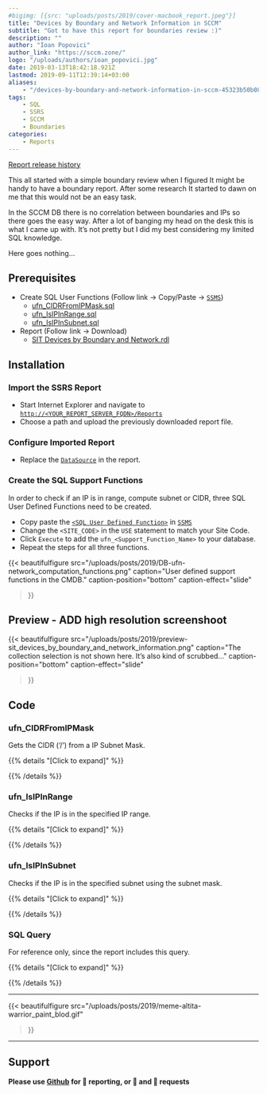 ```yaml
---
#bigimg: [{src: "uploads/posts/2019/cover-macbook_report.jpeg"}]
title: "Devices by Boundary and Network Information in SCCM"
subtitle: "Got to have this report for boundaries review :)"
description: ""
author: "Ioan Popovici"
author_link: "https://sccm.zone/"
logo: "/uploads/authors/ioan_popovici.jpg"
date: 2019-03-13T18:42:18.921Z
lastmod: 2019-09-11T12:39:14+03:00
aliases:
    - "/devices-by-boundary-and-network-information-in-sccm-45323b50b080"
tags:
    - SQL
    - SSRS
    - SCCM
    - Boundaries
categories:
    - Reports
---
```


[Report release history](https://SCCM.Zone/SIT-Devices-by-Boundary-and-Network-CHANGELOG)

This all started with a simple boundary review when I figured It might be handy to have a boundary report. After some research It started to dawn on me that this would not be an easy task.

In the SCCM DB there is no correlation between boundaries and IPs so there goes the easy way. After a lot of banging my head on the desk this is what I came up with. It’s not pretty but I did my best considering my limited SQL knowledge.

Here goes nothing…

## Prerequisites

* Create SQL User Functions (Follow link → Copy/Paste → [`SSMS`](https://docs.microsoft.com/en-us/sql/ssms/sql-server-management-studio-ssms?view=sql-server-2017))
  * [ufn_CIDRFromIPMask.sql](https://snippets.cacher.io/snippet/04acae7ec8247cf0fbb3)
  * [ufn_IsIPInRange.sql](https://snippets.cacher.io/snippet/96ad40077a1d195958fb)
  * [ufn_IsIPInSubnet.sql](https://snippets.cacher.io/snippet/d152a3fe860948796395)
* Report (Follow link → Download)
  * [SIT Devices by Boundary and Network.rdl](https://snippets.cacher.io/snippet/5c0c277f2e2a567514f1)

## Installation

### Import the SSRS Report

* Start Internet Explorer and navigate to [`http://<YOUR_REPORT_SERVER_FQDN>/Reports`](http://en.wikipedia.org/wiki/Fully_qualified_domain_name)
* Choose a path and upload the previously downloaded report file.

### Configure Imported Report

* Replace the [`DataSource`](https://joshheffner.com/how-to-import-additional-software-update-reports-in-sccm/) in the report.

### Create the SQL Support Functions

In order to check if an IP is in range, compute subnet or CIDR, three SQL User Defined Functions need to be created.

* Copy paste the [`<SQL User Defined Function>`](#code) in [`SSMS`](https://docs.microsoft.com/en-us/sql/ssms/sql-server-management-studio-ssms?view=sql-server-2017)
* Change the `<SITE_CODE>` in the `USE` statement to match your Site Code.
* Click `Execute` to add the `ufn_<Support_Function_Name>` to your database.
* Repeat the steps for all three functions.

{{<
    beautifulfigure src="/uploads/posts/2019/DB-ufn-network_computation_functions.png"
    caption="User defined support functions in the CMDB."
    caption-position="bottom" caption-effect="slide"
>}}

## Preview - ADD high resolution screenshoot

{{<
    beautifulfigure src="/uploads/posts/2019/preview-sit_devices_by_boundary_and_network_information.png"
    caption="The collection selection is not shown here. It’s also kind of scrubbed…"
    caption-position="bottom" caption-effect="slide"
>}}

## Code

### ufn_CIDRFromIPMask

Gets the CIDR (‘/’) from a IP Subnet Mask.

{{% details "[Click to expand]" %}}
<script src="https://embed.cacher.io/d05269d35d67ad15faa216970d7e4ca77d59fb42.js?a=4cd86b487fdce0cf633ebc8c2297ceb5&t=github_gist"></script>
{{% /details %}}

### ufn_IsIPInRange

Checks if the IP is in the specified IP range.

{{% details "[Click to expand]" %}}
<script src="https://embed.cacher.io/d95069d40832aa47aefb15c70b241fae2e03ff13.js?a=ca86032df616ad71693f19f645a5a40b&t=github_gist"></script>
{{% /details %}}

### ufn_IsIPInSubnet

Checks if the IP is in the specified subnet using the subnet mask.

{{% details "[Click to expand]" %}}
<script src="https://embed.cacher.io/84573d825d31fc15a1ac149a0e251dae2d08a044.js?a=3d8c251b93e2b820bb7bdf3a42c66c06&t=github_gist"></script>
{{% /details %}}

### SQL Query

For reference only, since the report includes this query.

{{% details "[Click to expand]" %}}
<script src="https://embed.cacher.io/82503e890460a841a9a91d910a2b49a22e08a012.js?a=789306ddd3ff82c26522f1a23b158d9c&t=github_gist"></script>
{{% /details %}}

***

{{<
    beautifulfigure src="/uploads/posts/2019/meme-altita-warrior_paint_blod.gif"
>}}

***

## Support

**Please use [Github](http://SCCM.Zone/GIT) for 🐛 reporting, or 🌈 and 🦄 requests**
